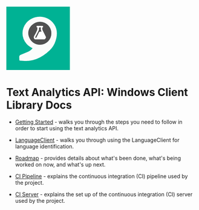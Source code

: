 ![Text Analytics](Images/TextAnalytics.png)

# Text Analytics API: Windows Client Library Docs

* [Getting Started](getting-started.md) - walks you through the steps you need to follow in order to start using the text analytics API.

* [LanguageClient](language-client.md) - walks you through using the LanguageClient for language identification.

* [Roadmap](https://trello.com/b/HJOR3GnH/cognitive-textanalytics-windows) - provides details about what's been done, what's being worked on now, and what's up next.

* [CI Pipeline](ci-pipeline.md) - explains the continuous integration (CI) pipeline used by the project.

* [CI Server](ci-server.md) - explains the set up of the continuous integration (CI) server used by the project.
